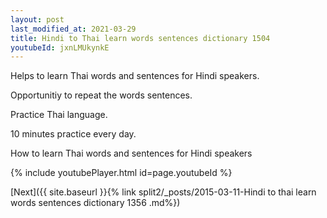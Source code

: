 ```yaml
---
layout: post
last_modified_at: 2021-03-29
title: Hindi to Thai learn words sentences dictionary 1504 
youtubeId: jxnLMUkynkE
---
```

 
 
Helps to learn Thai words and sentences for Hindi speakers.

Opportunitiy to repeat the words sentences. 

Practice Thai language. 
 
10 minutes practice every day. 
 
How to learn Thai words and sentences for Hindi speakers 
 
{% include youtubePlayer.html id=page.youtubeId %}
 
 
[Next]({{ site.baseurl }}{% link  split2/_posts/2015-03-11-Hindi to thai learn words sentences dictionary 1356 .md%})
 

